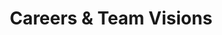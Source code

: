 ---
title: "Careers & Team Visions"
description: ""
image: "images/careers-header-bg.jpg"
keywords: [""]
draft: false
layout: "careers"

# multilingual:
#  info_name: "Site PL :"
#  url: "praca/"
#  flag: "images/ml-polish-flag.svg"

table_of_contents:
  - title: "Careers"
    icon: "images/careers/stairs.png"
    section_id: "careers"

  - title: "Team **Visions**"
    icon: "images/careers/vision.png"
    section_id: "team-visions"

careers:
  title: "Careers"
  icon: "images/careers/stairs.png"
  content: |
    At 3mdeb, we always seek passionate and driven individuals interested in open-source, technology, and security. We are dedicated to open-source and have a cypherpunk and libre philosophy in mind. We believe in the power of collaboration and welcome individuals who understand and share that approach. Whether you are an Embedded Firmware Developer, an Embedded Systems Developer, a Hardware Validation Developer, an Office Assistant, a Sales Manager, a Marketing Specialist, or a Project Manager, we welcome individuals who share our values and philosophy and can contribute to our team in various ways.
  
    For technical candidates, we put a strong emphasis on their contributions to open-source. We want to work with individuals who have a proven track record of contributing to open-source projects, whether it's through bug fixes, code contributions, or community support.

    To make it easier for you to join our R&D team, here are some tips for success: 
    
    * Share the results of your work with us and show us your code. If you have already contributed to open-source projects, be sure to tell us about them during the recruitment interview. We'd love to see the results of your work, so feel free to send or show us your repository with your CV.

    * Show us what tools and programming languages you know. Check out our project details and source code in our repositories:
    [https://github.com/3mdeb](https://github.com/3mdeb), [https://github.com/Dasharo](https://github.com/Dasharo) and to see if they align with your skills and interests. We value candidates with experience in at least one of the programming languages we work with every day that can immediately support us in daily projects.

    * Familiarize yourself with our products, services, and projects listed at [https://shop.3mdeb.com/](https://shop.3mdeb.com/shop). During the recruitment interview, we will ask you about your knowledge of our areas of operation and what products and services we offer. We want to make sure that your interests coincide with our business profile.

    For non-technical candidates, we are seeking individuals who are interested in the technology industry and have a passion for learning. We value candidates with a strong work ethic and excellent communication skills, paying attention to the details, and who are eager to contribute to our team.

    When applying to 3mdeb for a non-technical position, here are some tips to help you stand out:

    * Familiarize yourself with our company's philosophy. Show us that you have a general understanding of what we do and that our values resonate with you.

    * Highlight your interest in technology and security. Let us know how you stay up-to-date with technical industry trends and news, as it is important for all team members to remain informed.

    * Demonstrate your strong communication and organizational skills. We value individuals who can effectively communicate with clients, partners and team members, and help keep the company organized and projects on track.

    If you're interested in learning more about a career at 3mdeb, don't hesitate to reach out to us at career@3mdeb.com. We look forward to hearing from you!

current_openings:
  enable: true
  title: "Current Openings:"
  button_label: "Apply Now"
  jobs:
  - title: "Embedded **Firmware Developer**"
    description:
    - title: "Description:"
      content: |
        We are seeking an exceptional candidate who is not only deeply passionate about open-source but also has a documented history of contributing to open-source projects. Strong C programming knowledge is required for this position, and commercial experience would be a great advantage. At our company, we value hard work, attention to detail, and expertise in navigating open-source tools and open-source community. If you demonstrate a strong interest in open-source and have experience in security, we would love to hear from you!

        Our team utilizes an array of advanced technologies, tools, and programming languages to create the best solutions for our Clients, including:
        * C,
        * bash and Python scripting languages,
        * GCC and Make build tools,
        * git version control system,
        * x86 architecture (IA-32/x64), ARM, POWER and RISC-V,
        * systems on chip (i.MX6/8, Rockchip),
        * single-board computers (e.g., Raspberry Pi, Orange Pi),
        * coreboot, UEFI/EDK II, and other open-source firmware frameworks,
        * U-Boot configuration and compilation,
        * Linux kernel configuration and compilation,
        * tools for building Linux-based systems (e.g., Yocto/OpenBMC, Buildroot),
        * real-time operating systems (e.g., Zephyr, MbedOS),
        * SWUpdate,
        * docker and CI/CD tools (e.g., GitHub Actions, self-hosted GitLab runners),
        * reverse engineering tools and techniques.

        Please note that although the skills and technologies listed above are highly valued for this position; we understand that not every candidate will have experience with all of them. We welcome candidates who are passionate about open-source and resonate with our company culture, regardless of their level of experience with specific technologies. Whether you have experience working with firmware, operating systems, or other aspects of embedded development, we believe that with passion and authenticity, we can teach the necessary skills to the right candidate. So, if you're excited about working with us and making a difference in the open-source community, we encourage you to apply, even if you only have experience with some of the technologies listed. Our company values continuous learning and growth, and we are committed to supporting our team members in developing their skills and pursuing their career goals.

        We offer the opportunity to work on open-source projects and collaborate with the community of world-class industry leaders as well as work with some of the most prominent vendors to build your own portfolio through contributions. As a team member, you'll impact the product and its final shape with opportunities for professional development, flexible working hours, and employment conditions.
    
        We also provide training and certification to help our team members build their skills and advance in their careers. Our comprehensive benefits package includes medical care, financial support for sports cards, group insurance, and the ability to work in a hybrid or fully remote system, depending on individual arrangements.

        In addition, we offer opportunities to attend international open-source conferences, some of which we co-organize with other companies, providing our team members with a chance to showcase their skills and expertise. We also organize and host our community events, such as workshops and community calls, where team members can share their knowledge and network with other industry professionals.

        If you are passionate about open-source, enjoy a challenge, and value a supportive and collaborative work environment, apply and become a part of our team.

        Be a part of our mission to make a difference in the open-source community!
        
  - title: "Hardware Validation **Developer/Engineer**"
    description:
    - title: "Requirements:"
      content: |
        * Ability to independently diagnose and repair defects in electronic components 
        * The ability to read and analyze technical documentation and schematics
        * The ability to start up and test electronic devices by technological and technical documentation
        * Knowledge of technical English

    - title: "Responsibilities:"
      content: |
        * Designing and implementing functionality for embedded systems
        * Documenting and reporting on work progress
        * Debugging and analyzing problems related to the operation of hardware and embedded software
        * Analyzing and improving the security of embedded systems
        * Supporting Yocto-based Linux distributions

    - title: "We offer:"
      content: |
        * Flexible terms of employment with flexible work-hours (e. g. for students);
        * Possibility to travel on firmware-related conferences;
        * Improvement of qualifications with our training program and certification;
        * Co-financing of training;
        * Medical care;
        * Medicover Sport cards 
        * Group life insurance;
        * Flexible working time;
        * Attitude on integration, friendly atmosphere without corporate processes;
        * Attractive salary depending on skills and experience;
        * Opportunities to develop in your direction;
        * Office in a great location – Gdansk Oliwa (with the possibility of work in hybrid mode).

    - title: "The following will be appreciated:"
      content: |
        * Soldering
        * Interest in embedded systems
        * Ability to work in a team and individually
        * Ability to use a logic state analyzer and oscilloscope 
        * Knowledge of Linux systems and the git tool 
        * Knowledge of Python
        
  - title: "Electronics **Technician**"
    description:
    - title: "Requirements:"
      content: |
        * Ability to independently diagnose and repair defects in electronic components 
        * Experience in manual soldering of electronic components/assemblies  
        * Ability to read and analyze technical documentation and wiring diagrams
        * The ability to start up and test electronic equipment by technical and engineering documentation
        * English speaking and writing at least B2 level
        * Independence in performing duties 
        * Excellent organizational skills

    - title: "Responsibilities:"
      content: |
        * Programming, debugging and commissioning of electronic devices
        * Testing, diagnosing the condition of electronic components, circuits, and devices, and repairing damaged equipment
        * Soldering 
        * Operation of measuring and diagnostic equipment
        * Creating lists of materials and components 
        * Responding to problems on an ongoing basis

    - title: "We offer:"
      content: |
        * Flexible employment conditions
        * Improvement of qualifications through training and certification
        * Co-financing of training
        * Medical care
        * Medicover Sport cards 
        * Group insurance
        * Flexible working time
        * Friendly atmosphere without corporate processes
        * Attractive salary depending on skills
        * Opportunities to develop in your chosen direction
        * Work in an office in a great location in Oliwa

    - title: "The following will be appreciated:"
      content: |
        * Experience in PCB design
        * Ability to use a logic analyzer and oscilloscope
        * Experience in creating BOM's
        
  - title: "Sales **Engineer**"
    description:
    - title: "Requirements:"
      content: |
        * Basic knowledge of computer technology (laptops, desktops, routers, other IoT devices),
        * Minimum one-year sales experience (preferred in hardware or software field),
        * Fluent communication skills in English (working with English-speaking customers),
        * Analytical, technical thinking skills and ability to solve technical problems,
        * Ability to accurately assess the actual needs and potential of the customer,
        * Determination to achieve goals, 
        * Independence and good organization of own work,
        * Commitment, initiative, and willingness to learn.

    - title: "Responsibilities:"
      content: |
        * Building, developing, and maintaining a network of contacts and business relationships with clients,
        * Participating in customer communication (meetings, negotiations),
        * Creating offers for customers, including identifying customer needs and offering 3mdeb products to satisfy them,
        * Monitoring the status of quotation requests and operating the CRM system,
        * Developing 3mdeb's portfolio of products and services and structuring it (including creating documentation),
        * Market monitoring, participation in trade shows and conferences,
        * Analyzing and implementing the company's sales plans,
        * Creating e-mail campaigns to promote 3mdeb's products and services (including the online store).

    - title: "We offer:"
      content: |
        * Technical induction training for the position,
        * Flexible terms of employment and working hours,
        * Possibility of hybrid and remote work,
        * Attractive performance-based salary (base + sales commission),
        * Influence on the direction of development of the Sales & Marketing department,
        * Friendly atmosphere without corporate processes,
        * Opportunity to travel to industry conferences around the world, 
        * Co-financing for training and certification,
        * Medical care,
        * Group insurance, 
        * Co-financing for sports cards,
        * An incentive bonus system,
        * Opportunity to participate in the Employee Referral Program,
        * Opportunities for development in the direction of your choice.

    - title: "The following will be appreciated:"
      content: |
        * Marketing experience,
        * Practical knowledge of the IT industry,
        * Knowledge of Jira and Git tools.

  - title: "Internship"
    description:
    - title: "Description:"
      content: |
        Do you want to combine your studies with work experience in focused an open-source solutions and dynamic IT organization and help bring groundbreaking, technology-based capabilities to life?

        If so, apply for a unique work experience to join our team of IT professionals using IT and business skills daily.

        We consistently search for passionate and motivated individuals with a keen interest in open-source and technology. We value open-source culture because it emphasizes transparency, collaboration, and community-driven development. We love sharing ideas, knowledge, expertise and encourage people to contribute to our projects in meaningful ways.

        It makes us happy that open-source culture has become increasingly popular in the tech industry, where it has led to the creation of much successful software products and platforms. However, it is also being embraced by other fields, such as science, education, and art, as a way to foster creativity, innovation, and inclusivity.

        With years of industry experience, our small but globally recognized consultancy specializes in developing embedded firmware and providing innovative solutions. We strongly believe in the potential of collaboration and warmly welcome personalities who comprehend and embrace this approach.

        Our preference is for open-source solutions, and we advise our clients to consider them as well.

        As an intern with us, you'll gain valuable experience working with cutting-edge technology and collaborating with a team of experienced professionals. Whether you're interested in programming, debugging or testing, we'll provide you with the tools and resources you need to succeed.

        One of our departments (Embedded System Team, Firmware Team, Hardware Validation Team) will be assigned to you based on your interests and level of knowledge.

        You will assist with a wide range of tasks, such as troubleshooting technical issues, interpreting and analyzing technical documentation and writing diagrams, diagnosing the condition of electronic components, and providing technical support to our hackers.

        Do you have the soul of a hacker in you? Do you like to improve or design the code and solve complex security puzzles? Can you be characterized by a deep curiosity and fascination with technology? Can you be described as motivated by a desire to understand how systems work and to push the limits of what is possible?

        We strongly believe that information should not be owned or controlled by any one person or organization but should be freely available to developers who can copy and adapt this information, creating new open-source solutions. After all, that philosophy has led to open-source software development!

        Throughout the weekdays ahead, you'll encounter a diverse array of challenges, including but not limited to:

        * analyzing processes running on embedded systems and working on their optimization,
        * creation and maintenance of CI/CD pipeline,
        * examining firmware and hardware performance problems at a granular level,
        * evaluating and enhancing the security of low-level software and increasing the safety of laptops and other devices,
        * integrating new features into embedded systems,
        * engaging in documentation and reporting to track the advancement of your work.

        Are you someone who has just stumbled upon a newfound interest in soldering? We can help you cultivate and enhance your skills in this field!

        But it's not just about the technical skills! We also emphasize the development of soft critical skills such as communication, teamwork, and problem-solving. You'll have the opportunity to work on real-world projects and make meaningful contributions to our organization, all while building a solid foundation for your future career.

        We also pride ourselves on the international character of the team, and we exchange experiences with top-class specialists in the open-source community. Plus - you will work with a team of supportive and friendly people who are passionate about their work.

        This is a paid internship, and we offer flexible scheduling to accommodate your academic commitments.

        Our company presents chances for team members to exhibit their proficiency and  capabilities by attending global open-source conferences. Some of these conferences are co-organized with well-organized international brands. Additionally, we conduct our own community events, including workshops and community calls, where industry experts can share knowledge and build professional connections.

        So why wait? Start your journey towards a rewarding and fulfilling career in IT! See you soon!

apply_form:
  title: "Apply **now!**"
  input_name: "Your Name (required)"
  input_email: "Your Email (required)"
  input_phone: "Your Phone (required)"
  input_job_position: "Job Position (required)"
  input_CV: "Your CV in PDF format (max 5mb)(required)"
  input_cover_letter: "Your Cover Letter in PDF format (max 5mb)"
  input_how_did_you_hear: "How did you hear about the job offer? (required)"
  input_message: "Your Message"
  input_agreement: "“I agree to the processing of my personal data by the company 3mdeb Piotr Król with its registered office in Gdańsk, ul. Burgaska 9d/10, for the needs of the recruitment process; in accordance with the provisions of the Personal Data Protection Act of 29.08.1997 (Journal of Laws of 2002 No. 101, item 926 as amended).”"
  input_button: "Send"

team_visions:
  title: "Team **Visions**"
  icon: "images/careers/vision.png"

  visions:
    - title: "OSFV **Team Vision**"
      content: |
        A powerful vision statement stays with you, such as Disney’s “to make people happy” or Instagram’s “capture and share the world’s moments.” But for many companies, vision statements are relegated to unassuming posters in the office lobby or staff lounge, forgotten even before they are hung up. OSFV vision should not only be meaningful to leverage the team engagement, but also throw light on its specifics for potential members. This document describes the purpose of creating open-source firmware Validation Team, its vision concluded with strategy and its members’ possible career development paths.

      intro: |
        We understand what **the software should do** <br> 
        and have enough knowledge **to verify it does.**
        
      about_this_vision:
        - image: "images/careers/writing-notes-idea.jpg"
          title: "Introduction"
          content: |
            There is no value in passing all the tests. There is also none in failing all of them. And the validation, just like every other service, should be focused on bringing value. As the whole automated validation of embedded systems and firmware is still in its infancy we have a unique opportunity to influence its future shape. 3mdeb intends to be a leader in embedded validation, which means that we are going to create a special training department, promoting our vision of embedded validation and raising its level. What is more, our target is to build the open-source firmware Validation Framework, which is going to be a full application spreading from the cloud (virtualization, DevOps, etc.) to embedded systems (Yocto / Linux, Go, Python). This should be versatile, scalable and able to benchmark a wide range of IoT solutions `out of the box`. A parallel framework is going to be created for firmware (BIOS). Both are going to be consistent and interoperable with ATS (Automated Testing Summit) industrial standard and comparable to other frameworks.

        - image: "images/careers/computer-hands-on-laptop.jpg"
          title: "Who **we need**"
          content: |
            We need people who understand why it is so important not to underestimate any, even the smallest defects arising from the tests during the development or maintenance process. What seems to be a minor and insignificant bug for a single device may produce a major issue for a thousand.

            #### What we provide
            {.fs-4 class="fw-semibold mb-3 mt-5"}

            * Hands-on the latest technologies and high-end solutions from firmware, embedded and IoT market.
            * Access to different projects with the possibility to learn a wide spectrum of modern programming languages.
            * Occasion to participate in theOpen-Source community and introduce some custom features in the source code.
            * Chance to visit many conferences and meet people from all over the world.
            * Learn from the best professionals of their specialties, firmware, embedded Linux, hypervisors, virtualization, hardware and software security.
            * Great atmosphere in the team.

            #### Requirements:
            {.fs-4 class="fw-semibold mb-3 mt-5"}

            * competence
            * self-reliance
            * scrupulousness
            * experience with hardware
            * flexibility and ability to learn quickly
            * RobotFramework (Python), LAVA, Weles – would be an additional advantage
            * Virtual environments, unified reports database like kcidb, iPXE, Docker, integration with various API or libraries – would be great
            * Web-based technologies – depending on the infrastructure development (REST API) and IoT or Edge Computing projects, which will benefit from the OSFV team, tests targeted at web technologies can be developed and increase their percentage share.

        - image: "images/careers/notebook.jpg"
          title: "Everyday **challenges**"
          content: |
            * developing automated tests for the newest features
            * validation of incorrectly functioning equipment
            * building and maintaining hardware used for validation (RTE, MuxPi)
            * maintaining cyclical regression tests
            * completing and set up units
            * automation of many aspects of everyday work (bash scripts, Docker files, etc.)
            * defect documentation process (detailed description for faster development)
            * preparing clear end-end documentation for the clients

            Exceptionally:
            {.fs-4 class="fw-semibold mb-3 mt-5"}

            * independent fixing of errors (acceptable, but when someone knows what he’s doing – this approach saves additional time which is needed for blind fixing)
            * security topics

        - image: "images/careers/silhouette-of-man.jpg"
          title: "Full **readiness**"
          content: |
            Getting familiar with processes, writing tests and our extensive testing infrastructure should take up to three months. However, taking into account the necessity to get acquainted with various projects depending on the actual needs may take a little longer.

    - title: "Firmware **Team Vision**"
      content: |

      intro: |
        If CPU is the heart of **the embedded system,** <br/>
        the firmware is **its spinal column.** <br/>
        Any serious malfunction of it **paralyzes the whole organism.** <br/>
        What we do is making firmware **as hard to break as possible.** <br/>
        
      about_this_vision:
        - image: "images/careers/writing-notes-idea.jpg"
          title: "Introduction"
          content: |
            We are an independent BIOS vendor (IBV) providing open-source firmware solutions to its customers. The BIOS market is already mature and full of industry giants that provide firmware to most of the computers these days, but their solutions are mainly proprietary. 3mdeb would also like to be recognized on the market, thus we contribute to the projects such as coreboot, fwupd and many more. We are also UEFI Adopters and in the opposite to the biggest players, we are promoting its availability under the BSD 2-Clause and upstreaming source code that enables hardware of our clients to the community. We promote this approach, we prefer this approach, but all in all, we always respect our clients will. We want to prove that open solutions may also be valuable and what is the most important – secure. Creating secure firmware solutions with the best quality is one of the main Firmware Team’s tasks. Leveraging hardware security features and implementing its support (despite there is no known, fully operational open solution) is our everyday job.

        - image: "images/careers/computer-hands-on-laptop.jpg"
          title: "Who **we need**"
          content: |
            We need people who are very familiar with computer architecture and understand C and assembly languages, the limitations of hardware, its behavior in various situations and electronics.

            #### What we provide
            {.fs-4 class="fw-semibold mb-3"}

            * Hands-on the latest technologies and high-end solutions.
            * Access to different projects with the possibility to learn a wide spectrum of modern technologies and broad own horizons.
            * Occasion to participate in open-source community and introduce some custom features in the source code.
            * Chance to visit many conferences and meet people from all over the world.

            #### What a good firmware engineer should be like:
            {.fs-4 class="fw-semibold mb-3 mt-5"}

            * enthusiastic about open-source – each engineer at 3mdeb should promote open-source as a part of own brand creation and company vision
            * scrupulous – even single bit change can cause a significant bug, even smallest changes in registers must not be ignored
            * self-reliant – firmware engineers at 3mdeb must be capable of finding the solution by themselves, a senior engineer may only guide to achieve a solution, but not point one
            * experienced with hardware – firmware flashing is done on a daily basis, knowledge from electronic engineering is required to avoid hardware damage during work
            * flexible and able to learn quickly – firmware prepares the environment for operating system launch, it is necessary to have knowledge about OS-firmware interactions, how to extract information, validate own work, etc.; without OS and its bootloader, the firmware is as good as useless, so often a firmware engineer work escalates to bootloaders, OSes and hypervisors
            * proficient with C and assembly – sometimes problems require deep dive into low-level code in order to locate the bug
            * patient and inquisitive – lots of firmware work is debugging while programming takes about 20% of the time; firmware engineer should be patient and inquisitive, because of the firmware complexity the problem may hypothetically lie in many components
            * willing to study – components that make a computer typically have their specification; almost every peripheral, interface, OS/firmware structures have their own specification (often hundreds of pages); firmware engineer must not be scared of the immensity of knowledge to be adopted in order to become a firmware expert
            * interested in technologies/projects like coreboot, UEFI, ACPI, Secure Boot, LinuxBoot, BMC, FPGA, EC, heads, tianocore, Linux kernel, GRUB, Xen, etc.

        - image: "images/careers/notebook.jpg"
          title: "Everyday **challenges**"
          content: |
            * firmware development and debugging
            * hardware issues resolving
            * porting computers to open-source firmware
            * contribution to open-source projects
            * reverse engineering
            * security analysis
            * self-verification
            * documentation creation

        - image: "images/careers/silhouette-of-man.jpg"
          title: "Full **readiness**"
          content: |
            Firmware topics are typically vast and the time required for full readiness may reach even years. The most important for a firmware engineer is self-improvement. Time spent on reading additional specifications and standards, getting to know new technologies and hardware pays off.

            For junior (or rather inexperienced candidate) it should take 3 to 6 months to achieve basic readiness to work as a firmware engineer at 3mdeb. While for regular engineer the time required is estimated to 1 month to be capable of working as a self-reliant person.


    - title: "Embedded **Team Vision**"
      content: |

      intro: |
        **We prepare a whole system from a scratch, make it secure,** <br>  stable and last, but not least let it reach extraordinary performance
        
      about_this_vision:
        - image: "images/careers/writing-notes-idea.jpg"
          title: "Introduction"
          content: |
            We develop and maintain Embedded Operating Systems for our partners. Simple as that. We focus on solutions, which are able to operate with a limited number of resources, very compact and extremely efficient by design. These rarely have any GUI and are designed to operate on small machines with less autonomy. That include devices used in IoT, robotics, healthcare, military, and in every field where systems are operation or life-critical. We often use Yocto meta layers to prepare OS’s that would fit the best in our customers’ needs.

        - image: "images/careers/computer-hands-on-laptop.jpg"
          title: "Who **we need**"
          content: |
            We need people who are very familiar with computer architecture, understand C programming language and advanced Linux concepts. Other programming languages (C++, Golang, Python) are appreciated.

            #### What we provide
            {.fs-4 class="fw-semibold mb-3"}

            * Hands-on the latest technologies and high-end solutions.
            * Access to different projects with the possibility to learn a wide spectrum of modern technologies and broad own horizons.
            * Occasion to participate in open-source community and introduce some custom features in the source code.
            * Chance to visit many conferences and meet people from all over the world.

            #### What a good embedded systems engineer should be like:
            {.fs-4 class="fw-semibold mb-3 mt-5"}

            * enthusiastic about open-source - each engineer at 3mdeb should promote open-source as a part of own brand creation and company vision; we focus on the contributions to the open source projects such as the Yocto Project, OpenEmbedded, Linux, U-Boot, SWUpdate and a lot of others
            * scrupulous - even single bit change can cause a significant bug, even smallest changes in registers must not be ignored
            * self-reliant - embedded system engineers at 3mdeb must be capable of finding the solution by themselves, a senior engineer may only guide to achieve it, but not point one
            * experienced with Linux - we are not only using Linux in our everyday work, we create and compile them for our and our customers’ purposes
            * flexible and able to learn quickly - embedded systems work on a low level, there is a need to understand OS-firmware interactions, how to extract information, validate own work, etc.; often an embedded engineer work escalates to bootloaders, firmware and hypervisors
            * proficient with C, Golang, Python and preferably other programming languages, sometimes problems require deep dive into low-level code in order to locate the bug, and sometimes they require knowledge about how the high-level applications works
            * patient and inquisitive - lots of embedded work is debugging while programming takes about 40% of the time; embedded engineer should be patient and inquisitive, because of the complexity of the embedded systems the problem may hypothetically lie in many components
            * willing to study - components that make a computer typically have their own specification; almost every peripheral, interface, OS/firmware structures have their specification (often hundreds of pages); embedded engineer must not be scared of the immensity of knowledge to be adopted in order to become an embedded Linux expert
            * interested in technologies/projects like various Linux distributions, Yocto Project, Linux kernel, U-Boot, GRUB, other bootloaders, Android (AOSP), OpenBMC, Xen, etc.
            * hands-on experience with various Single Board Computers, specifically with the x86 (Intel/AMD) and ARM (NXP, Broadcom, Allwinner, Amlogic, Qualcomm, Rockchip, TI, ST, …) System on Chips

        - image: "images/careers/notebook.jpg"
          title: "Everyday **challenges**"
          content: |
            * embedded systems development and debugging 
            * hardware issues resolving 
            * porting computers to open-source firmware and operating systems 
            * contribution to open-source projects 
            * reverse engineering 
            * security analysis 
            * self-verification 
            * documentation creation 
            * porting newly created solutions to existing environments

        - image: "images/careers/silhouette-of-man.jpg"
          title: "Full **readiness**"
          content: |
            Embedded topics are typically vast and the time required for full readiness may reach even years. The most important for an embedded systems engineer is self-improvement. Time spent on reading additional specifications and standards, getting to know new technologies and hardware pays off.  

            For junior (or rather inexperienced candidate) it should take 3 to 6 months to achieve basic readiness to work as a firmware engineer at 3mdeb. While for regular engineer the time required is estimated to 1 month to be capable of working as a self-reliant person.

cta:
  enable: true
  title: "Contact **Us**"
  subtitle: "Feel free to ask if you have any questions."
  button_label: "Contact Us"
  button_link: "contact"

---
